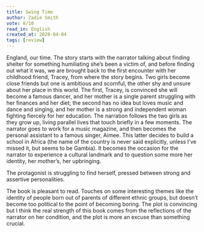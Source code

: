 ```yaml
---
title: Swing Time 
author: Zadie Smith
vote: 8/10
read_in: English
created_at: 2020-04-04
tags: [review]
---
```


England, our time. The story starts with the narrator talking about finding shelter for something humiliating she’s been a victim of, and before finding out what it was, we are brought back to the first encounter with her childhood friend, Tracey, from where the story begins. Two girls become close friends but one is ambitious and scornful, the other shy and unsure about her place in this world. The first, Tracey, is convinced she will become a famous dancer, and her mother is a single parent struggling with her finances and her diet; the second has no idea but loves music and dance and singing, and her mother is a strong and independent woman fighting fiercely for her education. The narration follows the two girls as they grow up, living parallel lives that touch briefly in a few moments. The narrator goes to work for a music magazine, and then becomes the personal assistant to a famous singer, Aimee. This latter decides to build a school in Africa (the name of the country is never said explicitly, unless I’ve missed it, but seems to be Gambia). It becomes the occasion for the narrator to experience a cultural landmark and to question some more her identity, her mother’s, her upbringing.

The protagonist is struggling to find herself, pressed between strong and assertive personalities.

The book is pleasant to read. Touches on some interesting themes like the identity of people born out of parents of different ethnic groups, but doesn’t become too political to the point of becoming boring. The plot is convincing but I think the real strength of this book comes from the reflections of the narrator on her condition, and the plot is more an excuse than something crucial.

